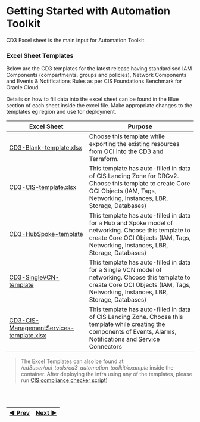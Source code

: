 # **Getting Started with Automation Toolkit**
CD3 Excel sheet is the main input for Automation Toolkit.

### **Excel Sheet Templates**

Below are the CD3 templates for the latest release having standardised IAM Components (compartments, groups and policies), Network Components and Events & Notifications Rules as per CIS Foundations Benchmark for Oracle Cloud.

Details on how to fill data into the excel sheet can be found in the Blue section of each sheet inside the excel file. Make appropriate changes to the templates eg region and use for deployment.

|Excel Sheet| Purpose                                                                                                                    | 
|-----------|----------------------------------------------------------------------------------------------------------------------------|
| [CD3-Blank-template.xlsx](/cd3_automation_toolkit/example)   | 	Choose this template while exporting the existing resources from OCI into the CD3 and Terraform.| 
| [CD3-CIS-template.xlsx](/cd3_automation_toolkit/example) | This template has auto-filled in data of CIS Landing Zone for DRGv2. Choose this template to create Core OCI Objects (IAM, Tags, Networking, Instances, LBR, Storage, Databases) |
|[CD3-HubSpoke-template](/cd3_automation_toolkit/example) | This template has auto-filled in data for a Hub and Spoke model of networking. Choose this template to create Core OCI Objects (IAM, Tags, Networking, Instances, LBR, Storage, Databases)|
|[CD3-SingleVCN-template](/cd3_automation_toolkit/example)| This template has auto-filled in data for a Single VCN model of networking. Choose this template to create Core OCI Objects (IAM, Tags, Networking, Instances, LBR, Storage, Databases)|
|[CD3-CIS-ManagementServices-template.xlsx](/cd3_automation_toolkit/example) | This template has auto-filled in data of CIS Landing Zone. Choose this template while creating the components of Events, Alarms, Notifications and Service Connectors|


> The Excel Templates can also be found at _/cd3user/oci_tools/cd3_automation_toolkit/example_ inside the container.
> After deploying the infra using any of the templates, please run [CIS compliance checker script](/cd3_automation_toolkit/documentation/user_guide/learn_more/CISFeatures.md#1-run-cis-compliance-checker-script))


<br><br>
<div align='center'>

| <a href="/cd3_automation_toolkit/documentation/user_guide/Connect_container_to_OCI_Tenancy.md">:arrow_backward: Prev</a> | <a href="/cd3_automation_toolkit/documentation/user_guide/Workflows.md">Next :arrow_forward:</a> |
| :---- | -------: |
  
</div>

